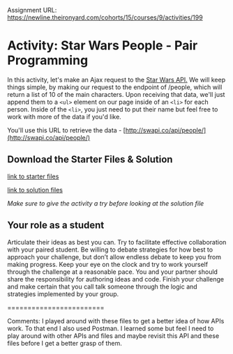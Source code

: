 Assignment URL: https://newline.theironyard.com/cohorts/15/courses/9/activities/199

# Activity: Star Wars People - Pair Programming

In this activity, let's make an Ajax request to the [Star Wars API.](https://swapi.co/)
  We will keep things simple, by making our request to the endpoint of /people, which will return a list of 10 of the main characters. Upon receiving that data, we'll just append them to a `<ul>` element on our page inside of an `<li>` for each person. Inside of the `<li>`, you just need to put their name but feel free to work with more of the data if you'd like.

You'll use this URL to retrieve the data - [http://swapi.co/api/people/](http://swapi.co/api/people/)

## Download the Starter Files & Solution

[link to starter files](https://tiy-learn-content.s3.amazonaws.com/885a7fe3-starter_files.zip)

[link to solution files](https://tiy-learn-content.s3.amazonaws.com/68cb53e8-solutions.zip)

*Make sure to give the activity a try before looking at the solution file*

## Your role as a student

Articulate their ideas as best you can. Try to facilitate effective collaboration with your paired student. Be willing to debate strategies for how best to approach your challenge, but don’t allow endless debate to keep you from making progress. Keep your eye on the clock and try to work yourself through the challenge at a reasonable pace. You and your partner should share the responsibility for authoring ideas and code. Finish your challenge and make certain that you call talk someone through the logic and strategies implemented by your group.

========================

Comments: I played around with these files to get a better idea of how APIs work. To that end I also used Postman. I learned some but feel I need to play around with other APIs and files and maybe revisit this API and these files before I get a better grasp of them.
